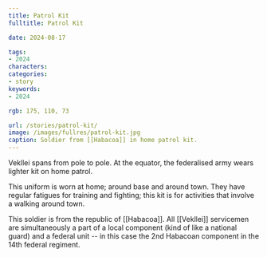 ```yaml
---
title: Patrol Kit
fulltitle: Patrol Kit

date: 2024-08-17

tags:
- 2024
characters:
categories:
- story
keywords:
- 2024

rgb: 175, 110, 73

url: /stories/patrol-kit/
image: /images/fullres/patrol-kit.jpg
caption: Soldier from [[Habacoa]] in home patrol kit.
---
```

Vekllei spans from pole to pole. At the equator, the federalised army wears lighter kit on home patrol.

This uniform is worn at home; around base and around town. They have regular fatigues for training and fighting; this kit is for activities that involve a walking around town.

This soldier is from the republic of [[Habacoa]]. All [[Vekllei]] servicemen are simultaneously a part of a local component (kind of like a national guard) and a federal unit -- in this case the 2nd Habacoan component in the 14th federal regiment.